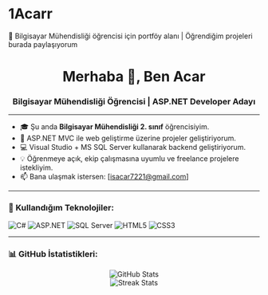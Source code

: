 # 1Acarr
💼 Bilgisayar Mühendisliği öğrencisi için portföy alanı | Öğrendiğim projeleri burada paylaşıyorum
<h1 align="center">Merhaba 👋, Ben Acar</h1>
<h3 align="center">Bilgisayar Mühendisliği Öğrencisi | ASP.NET Developer Adayı</h3>

---

- 🎓 Şu anda **Bilgisayar Mühendisliği 2. sınıf** öğrencisiyim.  
- 🔧 ASP.NET MVC ile web geliştirme üzerine projeler geliştiriyorum.  
- 💻 Visual Studio + MS SQL Server kullanarak backend geliştiriyorum.  
- 💡 Öğrenmeye açık, ekip çalışmasına uyumlu ve freelance projelere istekliyim.  
- 📫 Bana ulaşmak istersen: [isacar7221@gmail.com]

---

### 🚀 Kullandığım Teknolojiler:
![C#](https://img.shields.io/badge/-CSharp-239120?style=flat-square&logo=c-sharp&logoColor=white)
![ASP.NET](https://img.shields.io/badge/-ASP.NET-512BD4?style=flat-square&logo=dotnet&logoColor=white)
![SQL Server](https://img.shields.io/badge/-SQL%20Server-CC2927?style=flat-square&logo=microsoft-sql-server&logoColor=white)
![HTML5](https://img.shields.io/badge/-HTML5-E34F26?style=flat-square&logo=html5&logoColor=white)
![CSS3](https://img.shields.io/badge/-CSS3-1572B6?style=flat-square&logo=css3)

---

### 📊 GitHub İstatistikleri:
<p align="center">
  <img src="https://github-readme-stats.vercel.app/api?username=1Acarrr&show_icons=true&theme=radical" alt="GitHub Stats" />
  <br>
  <img src="https://github-readme-streak-stats.herokuapp.com/?user=1Acarrr&theme=radical" alt="Streak Stats" />
</p>
